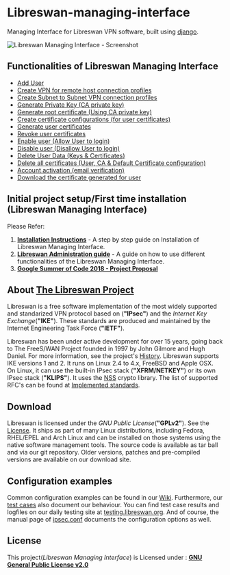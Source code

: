 # Libreswan-managing-interface
Managing Interface for Libreswan VPN software, built using [django](https://github.com/django/django). 

![Libreswan Managing Interface - Screenshot](https://image.ibb.co/hH1zRU/01_Functionalities.png)

## Functionalities of Libreswan Managing Interface
* [Add User](https://github.com/Rishabh04-02/Libreswan-managing-interface/blob/master/ADMINISTRATION_GUIDE.md#add-user)
* [Create VPN for remote host connection profiles](https://github.com/Rishabh04-02/Libreswan-managing-interface/blob/master/ADMINISTRATION_GUIDE.md#create-vpn-for-remote-host-connection-profiles)
* [Create Subnet to Subnet VPN connection profiles](https://github.com/Rishabh04-02/Libreswan-managing-interface/blob/master/ADMINISTRATION_GUIDE.md#create-subnet-to-subnet-vpn-connection-profiles)
* [Generate Private Key (CA private key)](https://github.com/Rishabh04-02/Libreswan-managing-interface/blob/master/ADMINISTRATION_GUIDE.md#generate-private-key-ca-private-key)
* [Generate root certificate (Using CA private key)](https://github.com/Rishabh04-02/Libreswan-managing-interface/blob/master/ADMINISTRATION_GUIDE.md#generate-root-certificate-using-ca-private-key)
* [Create certificate configurations (for user certificates)](https://github.com/Rishabh04-02/Libreswan-managing-interface/blob/master/ADMINISTRATION_GUIDE.md#create-certificate-configurations-for-user-certificates)
* [Generate user certificates](https://github.com/Rishabh04-02/Libreswan-managing-interface/blob/master/ADMINISTRATION_GUIDE.md#generate-user-certificates)
* [Revoke user certificates](https://github.com/Rishabh04-02/Libreswan-managing-interface/blob/master/ADMINISTRATION_GUIDE.md#revoke-user-certificates)
* [Enable user (Allow User to login)](https://github.com/Rishabh04-02/Libreswan-managing-interface/blob/master/ADMINISTRATION_GUIDE.md#enable-user-allow-user-to-login)
* [Disable user (Disallow User to login)](https://github.com/Rishabh04-02/Libreswan-managing-interface/blob/master/ADMINISTRATION_GUIDE.md#disable-user-disallow-user-to-login)
* [Delete User Data (Keys & Certificates)](https://github.com/Rishabh04-02/Libreswan-managing-interface/blob/master/ADMINISTRATION_GUIDE.md#delete-user-data-keys--certificates)
* [Delete all certificates (User, CA & Default Certificate configuration)](https://github.com/Rishabh04-02/Libreswan-managing-interface/blob/master/ADMINISTRATION_GUIDE.md#delete-all-certificates-user-ca--default-certificate-configuration)
* [Account activation (email verification)](https://github.com/Rishabh04-02/Libreswan-managing-interface/blob/master/ADMINISTRATION_GUIDE.md#account-activation-email-verification)
* [Download the certificate generated for user](https://github.com/Rishabh04-02/Libreswan-managing-interface/blob/master/ADMINISTRATION_GUIDE.md#download-the-certificate-generated-for-user)

## Initial project setup/First time installation (Libreswan Managing Interface)
Please Refer:
1. [**Installation Instructions**](https://github.com/Rishabh04-02/Libreswan-managing-interface/blob/master/INSTALLATION_INSTRUCTIONS.md) - A step by step guide on Installation of Libreswan Managing Interface.
2. [**Libreswan Administration guide**](https://github.com/Rishabh04-02/Libreswan-managing-interface/blob/master/ADMINISTRATION_GUIDE.md) - A guide on how to use different functionalities of the Libreswan Managing Interface.
3. [**Google Summer of Code 2018 - Project Proposal**](https://rishabhchaudhary.in/GSOC_Project_Proposal.pdf)

## About [The Libreswan Project](https://libreswan.org/)
Libreswan is a free software implementation of the most widely supported and standarized VPN protocol based on (**"IPsec"**) and the *Internet Key Exchange*(**"IKE"**). These standards are produced and maintained by the Internet Engineering Task Force (**"IETF"**).

Libreswan has been under active development for over 15 years, going back to The FreeS/WAN Project founded in 1997 by John Gilmore and Hugh Daniel. For more information, see the project's [History](https://libreswan.org/wiki/History). Libreswan supports IKE versions 1 and 2. It runs on Linux 2.4 to 4.x, FreeBSD and Apple OSX. On Linux, it can use the built-in IPsec stack (**"XFRM/NETKEY"**) or its own IPsec stack (**"KLIPS"**). It uses the [NSS](https://libreswan.org/wiki/Using_NSS_with_libreswan) crypto library. The list of supported RFC's can be found at [Implemented standards](https://libreswan.org/wiki/Implemented_Standards).

## Download
Libreswan is licensed under the *GNU Public License*(**"GPLv2"**). See the [License](https://www.gnu.org/licenses/gpl-2.0.html). It ships as part of many Linux distributions, including Fedora, RHEL/EPEL and Arch Linux and can be installed on those systems using the native software management tools. The source code is available as tar ball and via our git repository. Older versions, patches and pre-compiled versions are available on our download site.

## Configuration examples
Common configuration examples can be found in our [Wiki](https://libreswan.org/wiki/Configuration_examples). Furthermore, our [test cases](https://github.com/libreswan/libreswan/tree/master/testing/pluto) also document our behaviour. You can find test case results and logfiles on our daily testing site at [testing.libreswan.org](http://testing.libreswan.org/). And of course, the manual page of [ipsec.conf](https://libreswan.org/man/ipsec.conf.5.html) documents the configuration options as well. 

## License
This project(*Libreswan Managing Interface*) is Licensed under : [**GNU General Public License v2.0**](https://github.com/Rishabh04-02/Libreswan-managing-interface/blob/master/LICENSE)
